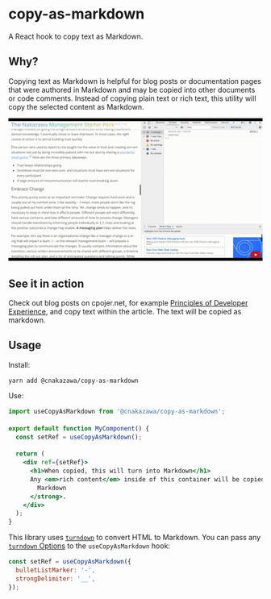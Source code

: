 # copy-as-markdown

A React hook to copy text as Markdown.

## Why?

Copying text as Markdown is helpful for blog posts or documentation pages that were authored in Markdown and may be copied into other documents or code comments. Instead of copying plain text or rich text, this utility will copy the selected content as Markdown.

![Example](https://raw.githubusercontent.com/cpojer/copy-as-markdown/main/example.gif)

## See it in action

Check out blog posts on cpojer.net, for example [Principles of Developer Experience](https://cpojer.net/posts/principles-of-devx), and copy text within the article. The text will be copied as markdown.

## Usage

Install:

```
yarn add @cnakazawa/copy-as-markdown
```

Use:

```jsx
import useCopyAsMarkdown from '@cnakazawa/copy-as-markdown';

export default function MyComponent() {
  const setRef = useCopyAsMarkdown();

  return (
    <div ref={setRef}>
      <h1>When copied, this will turn into Markdown</h1>
      Any <em>rich content</em> inside of this container will be copied as <strong>
        Markdown
      </strong>.
    </div>
  );
}
```

This library uses [`turndown`](https://github.com/domchristie/turndown) to convert HTML to Markdown. You can pass any [`turndown` Options](https://github.com/domchristie/turndown#options) to the `useCopyAsMarkdown` hook:

```jsx
const setRef = useCopyAsMarkdown({
  bulletListMarker: '-',
  strongDelimiter: '__',
});
```
